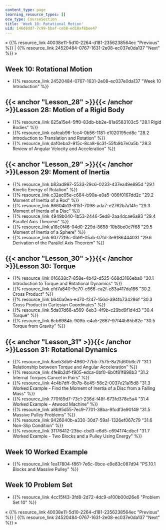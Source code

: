 ```yaml
---
content_type: page
learning_resource_types: []
ocw_type: CourseSection
title: 'Week 10: Rotational Motion'
uid: 146d8dd7-7c99-bbaf-ceb8-ed10af8bee47
---
```


« {{% resource_link 40038e11-5d10-2264-d181-2356238564ec "Previous" %}} | {{% resource_link 24520484-0767-1631-2e08-ec037e0da137 "Next" %}} »

Week 10: Rotational Motion
--------------------------

*   {{% resource_link 24520484-0767-1631-2e08-ec037e0da137 "Week 10 Introduction" %}}

{{< anchor "Lesson_28" >}}{{< /anchor >}}Lesson 28: Motion of a Rigid Body
--------------------------------------------------------------------------

*   {{% resource_link 625a15e4-5ff0-83db-bb2e-81a6583103c5 "28.1 Rigid Bodies" %}}
*   {{% resource_link cafeab96-1cc4-0b56-1181-e1020195ed8c "28.2 Introduction to Translation and Rotation" %}}
*   {{% resource_link daf0eba2-915c-8ca8-6c31-55fb9b7e0a5b "28.3 Review of Angular Velocity and Acceleration" %}}

{{< anchor "Lesson_29" >}}{{< /anchor >}}Lesson 29: Moment of Inertia
---------------------------------------------------------------------

*   {{% resource_link b83ad997-5533-29c6-0233-437ea49e895d "29.1 Kinetic Energy of Rotation" %}}
*   {{% resource_link c32ec05e-c684-b90a-e0a5-086f0167dd2c "29.2 Moment of Inertia of a Rod" %}}
*   {{% resource_link 86604b13-8151-7098-ada7-e2762b7a14fe "29.3 Moment of Inertia of a Disc" %}}
*   {{% resource_link 4949b040-1b53-2446-5ed8-2aa4dcae6a93 "29.4 Parallel Axis Theorem" %}}
*   {{% resource_link a18c0f46-04d0-229d-8698-10b8be0c7f68 "29.5 Moment of Inertia of a Sphere" %}}
*   {{% resource_link 60772f9c-0b91-05ab-07fd-3e9186444031 "29.6 Derivation of the Parallel Axis Theorem" %}}

{{< anchor "Lesson_30" >}}{{< /anchor >}}Lesson 30: Torque
----------------------------------------------------------

*   {{% resource_link 016638c7-858e-4b42-d525-668d3166eba0 "30.1 Introduction to Torque and Rotational Dynamics" %}}
*   {{% resource_link efd7a840-9c70-c666-ca2f-c83a417da186 "30.2 Cross Product" %}}
*   {{% resource_link b640a0ea-ed70-f247-156d-394fb734286f "30.3 Cross Product in Cartesian Coordinates" %}}
*   {{% resource_link 5da07d68-a569-6eb3-4f9b-c29bd9f1d4d3 "30.4 Torque" %}}
*   {{% resource_link 6cb6984b-909b-e4a5-2667-97f44b85b82e "30.5 Torque from Gravity" %}}

{{< anchor "Lesson_31" >}}{{< /anchor >}}Lesson 31: Rotational Dynamics
-----------------------------------------------------------------------

*   {{% resource_link 8aeb3db6-4960-77bb-7575-8a2fd60b6c7f "31.1 Relationship between Torque and Angular Acceleration" %}}
*   {{% resource_link 4fe8b2df-f905-edca-0bf0-6b0f81f898b3 "31.2 Internal Torques Cancel in Pairs" %}}
*   {{% resource_link 4c4b7dff-9b7b-8e45-58c2-0037e21a15d8 "31.3 Worked Example - Find the Moment of Inertia of a Disc from a Falling Mass" %}}
*   {{% resource_link 770f89d7-73c1-236d-f48f-673fd378e5a4 "31.4 Worked Example - Atwood Machine" %}}
*   {{% resource_link a8b95d55-7ec9-7701-38ba-9fcdf3e90149 "31.5 Massive Pulley Problems" %}}
*   {{% resource_link 9426040b-a330-30d7-59a1-1326ef067c79 "31.6 Non-Slip Condition" %}}
*   {{% resource_link 31176412-23be-cbd3-e6d5-c694174cdbcf "31.7 Worked Example - Two Blocks and a Pulley Using Energy" %}}

Week 10 Worked Example
----------------------

*   {{% resource_link 1ea17804-f861-7e6c-0bce-e9e83c087d94 "PS.10.1 Blocks and Massive Pulley" %}}

Week 10 Problem Set
-------------------

*   {{% resource_link 4cc15f43-3fd8-2d72-4dc9-a100b00d26e6 "Problem Set 10" %}}

« {{% resource_link 40038e11-5d10-2264-d181-2356238564ec "Previous" %}} | {{% resource_link 24520484-0767-1631-2e08-ec037e0da137 "Next" %}} »